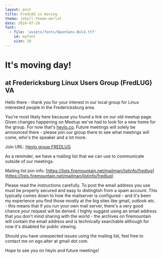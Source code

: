 ```yaml
---
layout: post
title: FredLUG is moving
theme: jekyll-theme-merlot
date: 2024-07-28
font:
  - file: 'assets/fonts/OpenSans-Bold.ttf'
    id: myfont
    size: 28
---
```


# It's moving day!
## at Fredericksburg Linux Users Group (FredLUG) VA

Hello there - thank you for your interest in our local group for Linux interested people in the Fredericksburg area.

You're most likely here because you found a link on our old meetup page. Given changes happening on Meetup we've had to look for a new home for the group. For now that's [heylo.co](https://heylo.co). Future meetings will solely be announced there - please join our group there to see what meetings will come, who's the speaker and a lot more.

Join URL: [Heylo group FREDLUG](https://link.heylo.co/rCQi)

As a reminder, we have a mailing list that we can use to communicate outside of our meetings.

Mailing list join info: [https://lists.firemountain.net/mailman/listinfo/fredlug](https://lists.firemountain.net/mailman/listinfo/fredlug)

Please read the instructions carefully. To post the email address you use must be properly secured and easy to distinglish from a spam account. This typically comes down to how the mailserver is configured - and it's been my experience you find those mostly at the big sites like gmail, outlook etc. - this means that if you run your own mail server, there's a very good chance your request will be denied.  I highly suggest using an email address that you don't mind sharing with the world - the archives on firemountain will contain the email address and is technically searchable although for now it's disabled for public viewing.

Should you have unexpected issues using the mailing list, feel free to contact me on ego.alter at gmail dot com. 

Hope to see you on heylo and future meetings!